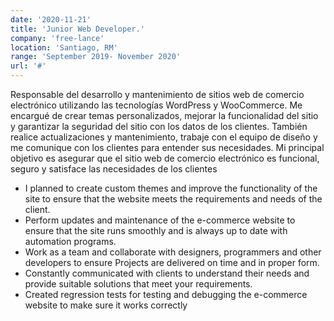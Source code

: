 ```yaml
---
date: '2020-11-21'
title: 'Junior Web Developer.'
company: 'free-lance'
location: 'Santiago, RM'
range: 'September 2019- November 2020'
url: '#'
---
```


Responsable del desarrollo y mantenimiento de sitios web de comercio electrónico utilizando las tecnologías
WordPress y WooCommerce. Me encargué de crear temas personalizados, mejorar la funcionalidad del sitio
y garantizar la seguridad del sitio con los datos de los clientes. También realice actualizaciones y mantenimiento, trabaje con el equipo de diseño y me comunique con los clientes para entender sus necesidades. Mi principal objetivo es asegurar que el sitio web de comercio electrónico es funcional, seguro y satisface las necesidades de los clientes

- I planned to create custom themes and improve the functionality of the site to ensure that
the website meets the requirements and needs of the client.
- Perform updates and maintenance of the e-commerce website to ensure that
the site runs smoothly and is always up to date with automation programs.
- Work as a team and collaborate with designers, programmers and other developers to ensure
Projects are delivered on time and in proper form.
- Constantly communicated with clients to understand their needs and provide
suitable solutions that meet your requirements.
- Created regression tests for testing and debugging the e-commerce website
to make sure it works correctly
